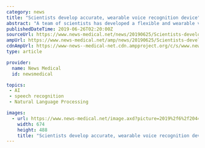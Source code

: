 ```yaml
---
category: news
title: "Scientists develop accurate, wearable voice recognition device"
abstract: "A team of scientists has developed a flexible and wearable voice sensor that accurately recognizes the user’s voice, without being affected by the surrounding voice. The study, which was published in the journal, Nature Communications, shows how the team ..."
publishedDateTime: 2019-06-26T02:20:00Z
sourceUrl: https://www.news-medical.net/news/20190625/Scientists-develop-accurate-wearable-voice-recognition-device.aspx
ampUrl: https://www.news-medical.net/amp/news/20190625/Scientists-develop-accurate-wearable-voice-recognition-device.aspx
cdnAmpUrl: https://www-news--medical-net.cdn.ampproject.org/c/s/www.news-medical.net/amp/news/20190625/Scientists-develop-accurate-wearable-voice-recognition-device.aspx
type: article

provider:
  name: News Medical
  id: newsmedical

topics:
 - AI
 - speech recognition
 - Natural Language Processing

images:
  - url: https://www.news-medical.net/image.axd?picture=2019%2f6%2f204421_web.jpg
    width: 674
    height: 488
    title: "Scientists develop accurate, wearable voice recognition device"
---
```


